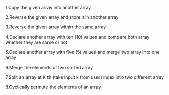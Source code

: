 1.Copy the given array into another array

2.Reverse the given array and store it in another array

3.Reverse the given array  within the same array

4.Declare another array with ten (10) values and compare both array whether they are same or not

5.Declare another array with five (5) values and merge two array into one array

6.Merge the elements of two sorted array

7.Split an array at K th (take input k from user) index into two different array

8.Cyclically permute the elements of an array



